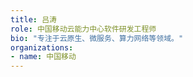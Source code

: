 ```yaml
---
title: 吕涛
role: 中国移动云能力中心软件研发工程师
bio: "专注于云原生、微服务、算力网络等领域。"
organizations:
- name: 中国移动
---
```


